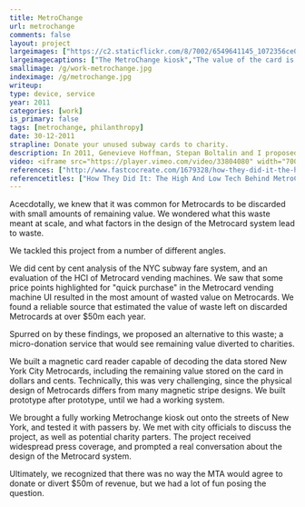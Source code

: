```yaml
---
title: MetroChange
url: metrochange
comments: false
layout: project
largeimages: ["https://c2.staticflickr.com/8/7002/6549641145_1072356ce0_b.jpg","https://c2.staticflickr.com/8/7148/6549640559_aef3ed99ca_b.jpg","https://c2.staticflickr.com/8/7144/6495568579_147f3e3ba4_b.jpg"]
largeimagecaptions: ["The MetroChange kiosk","The value of the card is read, and added to a total value. The user is asked to discard their Metrocard for recycling.","Inside the MetroChange kiosk."]
smallimage: /g/work-metrochange.jpg
indeximage: /g/metrochange.jpg
writeup: 
type: device, service
year: 2011
categories: [work]
is_primary: false
tags: [metrochange, philanthropy]
date: 30-12-2011
strapline: Donate your unused subway cards to charity.
description: In 2011, Genevieve Hoffman, Stepan Boltalin and I proposed MetroChange, a micro-donation platform that would allow users of the New York City transit systems to donate the small amounts of remaining value on their Metrocards to charity. 
video: <iframe src="https://player.vimeo.com/video/33804080" width="700" height="394" frameborder="0" webkitallowfullscreen mozallowfullscreen allowfullscreen></iframe>
references: ["http://www.fastcocreate.com/1679328/how-they-did-it-the-high-and-low-tech-behind-metrochange","http://www.good.is/post/spare-change-for-social-change-can-wasted-subway-fees-be-used-for-public-good/","https://www.flickr.com/photos/paulmmay/albums/72157627902422144"]
referencetitles: ["How They Did It: The High And Low Tech Behind MetroChange - Fast Company Co-Create","MetroChange Could Turn Wasted Subway Fees Into Public Good - GOOD Magazine","More photos of MetroChange, the process, and prototypes"] 
---
```

Acecdotally, we knew that it was common for Metrocards to be discarded with small amounts of remaining value. We wondered what this waste meant at scale, and what factors in the design of the Metrocard system lead to waste.

We tackled this project from a number of different angles.  

We did cent by cent analysis of the NYC subway fare system, and an evaluation of the HCI of Metrocard vending machines. We saw that some price points highlighted for "quick purchase" in the Metrocard vending machine UI resulted in the most amount of wasted value on Metrocards. We found a reliable source that estimated the value of waste left on discarded Metrocards at over $50m each year. 

Spurred on by these findings, we proposed an alternative to this waste; a micro-donation service that would see remaining value diverted to charities. 

We built a magnetic card reader capable of decoding the data stored New York City Metrocards, including the remaining value stored on the card in dollars and cents. Technically, this was very challenging, since the physical design of Metrocards differs from many magnetic stripe designs. We built prototype after prototype, until we had a working system. 

We brought a fully working Metrochange kiosk out onto the streets of New York, and tested it with passers by. We met with city officials to discuss the project, as well as potential charity parters. The project received widespread press coverage, and prompted a real conversation about the design of the Metrocard system.

Ultimately, we recognized that there was no way the MTA would agree to donate or divert $50m of revenue, but we had a lot of fun posing the question. 